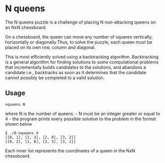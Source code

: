 # N queens

The N queens puzzle is a challenge of placing N non-attacking queens on an NxN chessboard.

On a chessboard, the queen can move any number of squares vertically, horizontally
or diagonally.Thus, to solve the puzzle, each queen must be placed on its own
row, column and diagonal.

This is most efficiently solved using a backtracking algorithm. Backtracking is
a general algorithm for finding solutions to some computational problems that
incrementally builds candidates to the solutions, and abandons a candidate i.e.,
backtracks as soon as it determines that the candidate cannot possibly be completed
to a valid solution.

## Usage

```nqueens N```

where N is the number of queens.
      - N must be an integer greater or equal to 4
      - the program prints every possible solution to the problem in the format
        shown below

```
$ ./0-nqueens 4
[[0, 1], [1, 3], [2, 0], [3, 2]]
[[0, 2], [1, 0], [2, 3], [3, 1]]
```

Each inner list represents the coordinates of a queen in the NxN chessboard.
